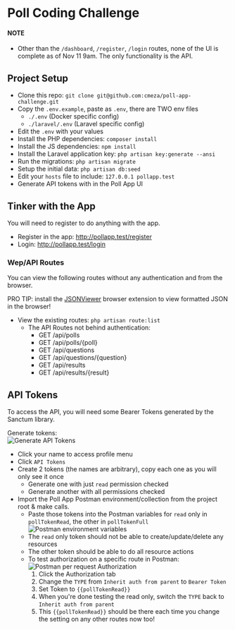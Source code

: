 # Poll Coding Challenge

#### NOTE
- Other than the `/dashboard`, `/register`, `/login` routes, none of the UI is complete as of Nov 11 9am. The only functionality is the API.

## Project Setup
- Clone this repo: `git clone git@github.com:cmeza/poll-app-challenge.git`
- Copy the `.env.example`, paste as `.env`, there are TWO env files
    - `./.env` (Docker specific config)
    - `./laravel/.env` (Laravel specific config)
- Edit the `.env` with your values
- Install the PHP dependencies: `composer install`
- Install the JS dependencies: `npm install`
- Install the Laravel application key: `php artisan key:generate --ansi`
- Run the migrations: `php artisan migrate`
- Setup the initial data: `php artisan db:seed`
- Edit your `hosts` file to include: `127.0.0.1 pollapp.test`
- Generate API tokens with in the Poll App UI

## Tinker with the App  
You will need to register to do anything with the app.
- Register in the app: http://pollapp.test/register
- Login: http://pollapp.test/login

### Wep/API Routes
You can view the following routes without any authentication and from the browser.

PRO TIP: install the [JSONViewer](https://chrome.google.com/webstore/detail/jsonview/chklaanhfefbnpoihckbnefhakgolnmc)
browser extension to view formatted JSON in the browser!

- View the existing routes: `php artisan route:list`
    - The API Routes not behind authentication:
        - GET /api/polls
        - GET /api/polls/{poll}
        - GET /api/questions
        - GET /api/questions/{question}
        - GET /api/results
        - GET /api/results/{result}
        
## API Tokens
To access the API, you will need some Bearer Tokens generated by the Sanctum library.

Generate tokens:  
![Generate API Tokens](https://i.imgur.com/wgBeNeg.png)
- Click your name to access profile menu
- Click `API Tokens`
- Create 2 tokens (the names are arbitrary), copy each one as you will only see it once
    - Generate one with just `read` permission checked
    - Generate another with all permissions checked
- Import the Poll App Postman environment/collection from the project root & make calls.
    - Paste those tokens into the Postman variables for `read` only in `pollTokenRead`, the other in `pollTokenFull`  
        ![Postman environment variables](https://i.imgur.com/Krzhmkr.png)
    - The `read` only token should not be able to create/update/delete any resources
    - The other token should be able to do all resource actions
    - To test authorization on a specific route in Postman:  
    ![Postman per request Authorization](https://i.imgur.com/P5GkIbV.png) 
        1. Click the Authorization tab
        1. Change the `TYPE` from `Inherit auth from parent` to `Bearer Token`
        1. Set Token to `{{pollTokenRead}}`
        1. When you're done testing the read only, switch the `TYPE` back to `Inherit auth from parent`
        1. This `{{pollTokenRead}}` should be there each time you change the setting on any other routes now too!
